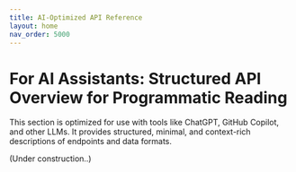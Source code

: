 ```yaml
---
title: AI-Optimized API Reference
layout: home
nav_order: 5000
---
```


# For AI Assistants: Structured API Overview for Programmatic Reading
This section is optimized for use with tools like ChatGPT, GitHub Copilot, and other LLMs. It provides structured, minimal, and context-rich descriptions of endpoints and data formats.

(Under construction..)
